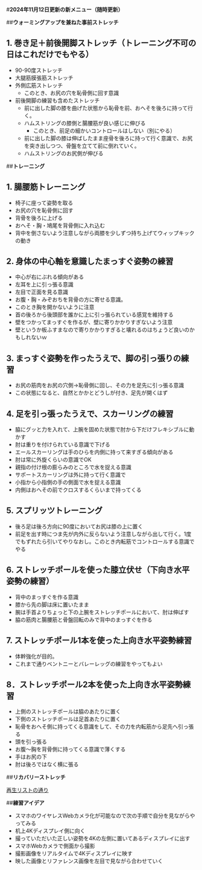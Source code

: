 #**2024年11月12日更新の新メニュー（随時更新）**

##**ウォーミングアップを兼ねた事前ストレッチ**

## 1\. 巻き足＋前後開脚ストレッチ（トレーニング不可の日はこれだけでもやる）

* 90-90度ストレッチ
* 大腿筋膜張筋ストレッチ
* 外側広筋ストレッチ 
    * このとき、お尻の穴を恥骨側に回す意識
* 前後開脚の練習も含めたストレッチ 
    * 前に出した脚の膝を曲げた状態から恥骨を前、おへそを後ろに持って行く。
    * ハムストリングの膝側と腸腰筋が良い感じに伸びる
        * このとき、前足の細かいコントロールはしない（別にやる）
    * 前に出した脚の膝は伸ばしたまま座骨を後ろに持って行く意識で、お尻を突き出しつつ、骨盤を立てて前に倒れていく。
    * ハムストリングのお尻側が伸びる

<!-- -->

##**トレーニング**

## 1\. 腸腰筋トレーニング

*  椅子に座って姿勢を取る
*  お尻の穴を恥骨側に回す
*  背骨を後ろに上げる
*  おへそ・胸・鳩尾を背骨側に入れ込む
*  背中を倒さないよう注意しながら両膝を少しずつ持ち上げてウィップキックの動き

<!-- -->

## 2\. 身体の中心軸を意識したまっすぐ姿勢の練習

*  中心が右にぶれる傾向がある
*  左耳を上に引っ張る意識
*  左目で正面を見る意識
*  お腹・胸・みぞおちを背骨の方に寄せる意識。
*  このとき胸を開かないように注意
*  首の後ろから後頭部を誰かに上に引っ張られている感覚を維持する
*  壁をつかってまっすぐを作るが、壁に寄りかかりすぎないよう注意
*  壁というか板ふすまなので寄りかかりすぎると壊れるのはちょうど良いのかもしれないｗ

<!-- -->

## 3\. まっすぐ姿勢を作ったうえで、脚の引っ張りの練習

*  お尻の筋肉をお尻の穴側→恥骨側に回し、その力を足先に引っ張る意識
*  この状態になると、自然とかかとどうしが付き、足先が開くはず

<!-- -->

## 4\. 足を引っ張ったうえで、スカーリングの練習

*  脇にグッと力を入れて、上腕を固めた状態で肘から下だけフレキシブルに動かす
*  肘は重りを付けられている意識で下げる
*  エールスカーリングは手のひらを内側に持って来すぎる傾向がある
*  肘は常に外旋くらいの意識でOK
*  親指の付け根の膨らみのところで水を捉える意識
*  サポートスカーリングは外に持って行く意識で
*  小指から小指側の手の側面で水を捉える意識
*  内側はおへその前でクロスするくらいまで持ってくる

<!-- -->

## 5\. スプリッツトレーニング

*  後ろ足は後ろ方向に90度においてお尻は膝の上に置く
*  前足を出す時につま先が内外に反らないよう注意しながら出して行く。1度でもずれたら引いてやりなおし。このとき内転筋でコントロールする意識でやる

<!-- -->

## 6\. ストレッチポールを使った膝立伏せ（下向き水平姿勢の練習）

*  背中のまっすぐを作る意識
*  膝から先の脚は床に置いたまま
*  腕は手首よりちょっと下の上腕をストレッチポールにおいて、肘は伸ばす
*  脇の筋肉と腸腰筋と骨盤回転のみで背中のまっすぐを作る

<!-- -->

## 7\. ストレッチポール1本を使った上向き水平姿勢練習

*  体幹強化が目的。
*  これまで通りベントニーとバレーレッグの練習をやってもよい

<!-- -->

## 8．ストレッチポール2本を使った上向き水平姿勢練習

*  上側のストレッチポールは脇のあたりに置く
*  下側のストレッチポールは足首あたりに置く
*  恥骨をおへそ側に持ってくる意識をして、その力を内転筋から足先へ引っ張る
*  頭を引っ張る
*  お腹～胸を背骨側に持ってくる意識で薄くする
*  手はお尻の下
*  肘は後ろではなく横に張る

<!-- -->

##**リカバリーストレッチ**

[再生リストの通り](<https://youtube.com/playlist?list=PLuuyfT0VqNdypVqMkyr9hWv981GqxUqQ7&si=i6CCmuRGPcnCtCaH>)

##**練習アイデア**

*  スマホのワイヤレスWebカメラ化が可能なので次の手順で自分を見ながらやってみる
*  机上4Kディスプレイ側に向く
*  撮っていただいた正しい姿勢を4Kの左側に置いてあるディスプレイに出す
*  スマホWebカメラで側面から撮影
*  撮影画像をリアルタイムで4Kディスプレイに映す
*  映した画像とリファレンス画像を左目で見ながら合わせていく

<!-- -->

